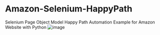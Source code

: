 # Amazon-Selenium-HappyPath
Selenium Page Object Model Happy Path Automation Example for Amazon Website with Python
![image](https://github.com/kayrakyuz/Amazon-Selenium-HappyPath/assets/75578478/7ef3a80a-5ad2-42b2-a017-4e4c82af26db)
